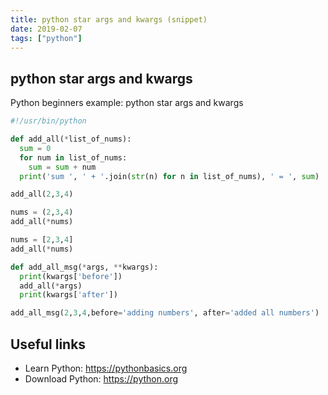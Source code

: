 ```yaml
---
title: python star args and kwargs (snippet)
date: 2019-02-07
tags: ["python"]
---
```


## python star args and kwargs

Python beginners example: python star args and kwargs

```python
#!/usr/bin/python

def add_all(*list_of_nums):
  sum = 0
  for num in list_of_nums:
    sum = sum + num
  print('sum ', ' + '.join(str(n) for n in list_of_nums), ' = ', sum)

add_all(2,3,4)

nums = (2,3,4)
add_all(*nums)

nums = [2,3,4]
add_all(*nums)

def add_all_msg(*args, **kwargs):
  print(kwargs['before'])
  add_all(*args)
  print(kwargs['after'])

add_all_msg(2,3,4,before='adding numbers', after='added all numbers')


```

## Useful links

- Learn Python: https://pythonbasics.org
- Download Python: https://python.org

